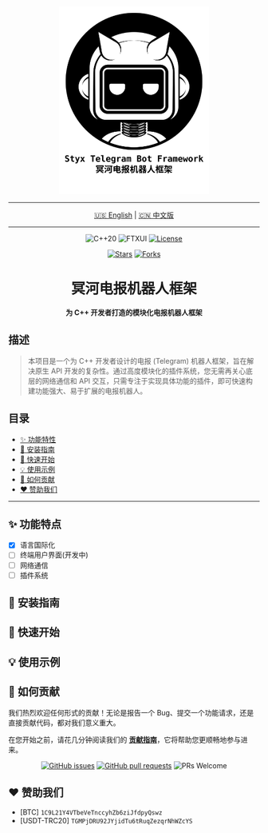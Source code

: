 <p align="center">
    <img src="Styx-Telegram-Bot-Framework.svg" alt="Styx Telegram Bot Framework Logo" width="300"/>
</p>

<hr/>

<p align="center">
  <a href="README.md">🇺🇸 English</a> | <a href="README.zh-CN.md">🇨🇳 中文版</a>
</p>

<hr/>

<p align="center">
  <!-- 核心技术 -->
  <img src="https://img.shields.io/badge/C++-20-blue.svg?style=flat-square&logo=c%2B%2B&logoColor=white" alt="C++20">
  <img src="https://img.shields.io/badge/TUI-FTXUI-blueviolet.svg?style=flat-square" alt="FTXUI">
  <!-- 许可证 -->
  <a href="LICENSE"><img src="https://img.shields.io/badge/License-AGPL_v3-blue.svg?style=flat-square" alt="License"></a>
</p>

<p align="center">
  <!-- 社交徽章 -->
  <a href="https://github.com/OasisPioneer/StyxTelegramBotFramework/stargazers"><img src="https://img.shields.io/github/stars/OasisPioneer/StyxTelegramBotFramework?style=social" alt="Stars"></a>
  <a href="https://github.com/OasisPioneer/StyxTelegramBotFramework/network/members"><img src="https://img.shields.io/github/forks/OasisPioneer/StyxTelegramBotFramework?style=social" alt="Forks"></a>
</p>

<h1 align="center">
冥河电报机器人框架
</h1>

<p align="center">
  <b>为 C++ 开发者打造的模块化电报机器人框架</b>
</p>

## 描述

> 本项目是一个为 C++ 开发者设计的电报 (Telegram) 机器人框架，旨在解决原生 API 开发的复杂性。通过高度模块化的插件系统，您无需再关心底层的网络通信和
> API 交互，只需专注于实现具体功能的插件，即可快速构建功能强大、易于扩展的电报机器人。

## 目录

- [✨ 功能特性](#-功能特点)
- [🔧 安装指南](#-安装指南)
- [🚀 快速开始](#-快速开始)
- [💡 使用示例](#-使用示例)
- [🤝 如何贡献](#-如何贡献)
- [❤️ 赞助我们](#-赞助我们)

---

## ✨ 功能特点

* [X] 语言国际化
* [ ] 终端用户界面(开发中)
* [ ] 网络通信
* [ ] 插件系统

## 🔧 安装指南

## 🚀 快速开始

## 💡 使用示例

## 🤝 如何贡献

我们热烈欢迎任何形式的贡献！无论是报告一个 Bug、提交一个功能请求，还是直接贡献代码，都对我们意义重大。

在您开始之前，请花几分钟阅读我们的 **[贡献指南](./Docs/CONTRIBUTING.zh-CN.md)**，它将帮助您更顺畅地参与进来。

<p align="center">
  <a href="https://github.com/OasisPioneer/StyxTelegramBotFramework/issues"><img src="https://img.shields.io/github/issues/OasisPioneer/StyxTelegramBotFramework?style=flat-square" alt="GitHub issues"></a>
  <a href="https://github.com/OasisPioneer/StyxTelegramBotFramework/pulls"><img src="https://img.shields.io/github/issues-pr/OasisPioneer/StyxTelegramBotFramework?style=flat-square" alt="GitHub pull requests"></a>
  <img src="https://img.shields.io/badge/PRs-welcome-brightgreen.svg?style=flat-square" alt="PRs Welcome">
</p>

## ❤️ 赞助我们

* [BTC] `1C9L21Y4VTbeVeTnccyhZb6ziJfdpyQswz`
* [USDT-TRC20] `TGMPjDRU92JYjidTu6tRuqZezqrNhWZcYS`